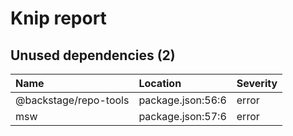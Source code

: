# Knip report

## Unused dependencies (2)

| Name                  | Location          | Severity |
| :-------------------- | :---------------- | :------- |
| @backstage/repo-tools | package.json:56:6 | error    |
| msw                   | package.json:57:6 | error    |
